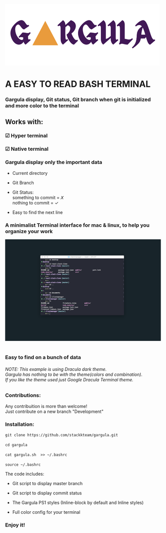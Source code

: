 
<img src="gargula-icon.png" width="500px" height="200px" >

<h1>A EASY TO READ BASH TERMINAL</h1>
<h3>Gargula display, Git status, Git branch when git is initialized and more color to the terminal</h3>

<h2>Works with:</h2>

<h3>☑ Hyper terminal</h3>
<h3>☑ Native terminal</h3>

<h3>Gargula display only the important data</h3>

- Current directory

- Git Branch 

- Git Status:<br>
       something to commit = 𝘟 <br>
       nothing to commit = ✓

- Easy to find the next line

<h3>A minimalist Terminal interface for mac & linux, to help you organize your work</h3>

![](gargula-terminal.png)
</br>
</br>
<h3>Easy to find on a bunch of data</h3>

<h6> NOTE:
This example is using Dracula dark theme. <br> 
Gargula has nothing to be with the theme(colors and combination). <br> 
If you like the theme used just Google Dracula Terminal theme. </h6>

<h3>Contributions:</h3>

Any contribuition is more than welcome! <br> 
Just contribute on a new branch "Development"

<h3>Installation: </h3>


```
git clone https://github.com/stackkteam/gargula.git

cd gargula

cat gargula.sh  >> ~/.bashrc

source ~/.bashrc
```


The code includes: 

- Git script to display master branch

- Git script to display commit status

- The Gargula PS1 styles (Inline-block by default and Inline styles)

- Full color config for your terminal

<h3>Enjoy it!</h3>
